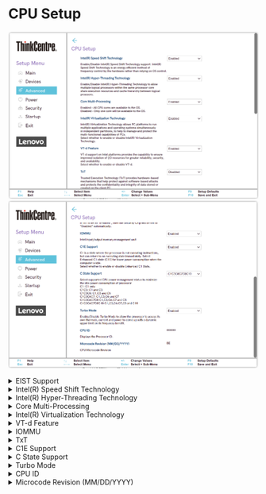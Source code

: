 # CPU Setup #

![](./img/tc_cpu_setup.png)
![](./img/tc_cpu_setup_2.png)

<details><summary>EIST Support</summary>

EIST (Enhanced Intel SpeedStep(R) Technology) dynamically adjusts processor voltage and core frequency, to decrease average power consumption and heat production.

Options:

1.  **Enabled** - Default.
2.  Disabled.

| WMI Setting name | Values | Locked by SVP |
|:---|:---|:---|
| EISTSupport | Disabled, Enabled | yes |



</details>

<details><summary>Intel(R) Speed Shift Technology</summary>

Intel(R) Speed Shift Technology is an energy efficient method of frequency
control by the hardware rather than relying on OS control.

Options:

1.  **Enabled** - Default.
2.  Disabled.

| WMI Setting name | Values | Locked by SVP |
|:---|:---|:---|
| SpeedShiftTechnology | Disabled, Enabled | yes |


</details>

<details><summary>Intel(R) Hyper-Threading Technology</summary>

Intel(R) Hyper-Threading Technology allows multiple logical processors within the same processor core to share execution resources and cache hierarchy.

Options:

1. **Enabled** - Default.
2. Disabled.

| WMI Setting name | Values | Locked by SVP |
|:---|:---|:---|
| HyperThreadingTechnology | Disabled, Enabled | yes |


</details>

<details><summary>Core Multi-Processing</summary>

Whether all CPU (multi-)cores are available to the OS, or only one core.

Options:

1.  **Enabled** - Default.
2.  Disabled.

| WMI Setting name | Values | Locked by SVP |
|:---|:---|:---|
| CoreMultiProcessing | Enabled, Disabled | yes |


</details>


<details><summary>Intel(R) Virtualization Technology</summary>

Intel(R) Virtualization Technology multiple applications and operating systems to run simultaneously in independent partitions.

Options:

1.  **Enabled** - Default.
2.  Disabled.

| WMI Setting name | Values | Locked by SVP |
|:---|:---|:---|
| VirtualizationTechnology | Disabled, Enabled | yes |


</details>



<details><summary>VT-d Feature</summary>

VT-d provides improved isolation of I/O resources for greater reliability, security, and availability.

Options:

1.  **Enabled** - Default.
2.  Disabled.

| WMI Setting name | Values | Locked by SVP |
|:---|:---|:---|
| VTdFeature | Disabled, Enabled | yes |


</details>

<details><summary>IOMMU</summary>

Intel input/output memory management unit

Options:

1.  **Enabled** - Default.
2.  Disabled.

| WMI Setting name | Values | Locked by SVP |
|:---|:---|:---|
| IOMMU | Disabled, Enabled | yes |

</details>

<details><summary>TxT</summary>

Trusted Execution Technology (TxT) provides hardware-based mechanisms to protect against software-based attacks, and protect data stored or created on the client.

Options:

1.  **Enabled** - Default.
2.  Disabled - disables TxT.

| WMI Setting name | Values | Locked by SVP |
|:---|:---|:---|
| TXTFeature | Disabled, Enabled | yes |


</details>

<details><summary>C1E Support</summary>

Enhanced C1 state (C1E) is where the processor is not executing instructions (but can return to an executing state immediately), to reduce power consumption.

Options:

1.  **Enabled** - Default.
2.  Disabled - disables C1E Support.

| WMI Setting name | Values | Locked by SVP |
|:---|:---|:---|
| C1ESupport | Disabled, Enabled | yes |


</details>

<details><summary>C State Support</summary>

Select supported CPU power management status to minimize the idle power consumption of processor.

Options:

1. C1 - C1 only
1. C1C3 - C1 and C3
1. C1C3C6 - C1,C3 and C6
1. C1C3C6C7 - C1,C3,C6 and C7
1. C1C3C6C7C8 - C1,C3,C6,C7 and C8
1. **C1C3C6C7C8C10 - C1,C3,C6,C7,C8 and C10** - Default.

| WMI Setting name | Values | Locked by SVP |
|:---|:---|:---|
| CStateSupport | C1, C1C3, C1C3C6, C1C3C6C7, C1C3C6C7C8, C1C3C6C7C8C10 | yes |


</details>

<details><summary>Turbo Mode</summary>

Turbo Mode allows the processor to assess its own thermals, current, and power, to calculate a dynamic upper limit on its frequency benefit.

Options:

1. **Enabled** - Default.
2. Disabled.

| WMI Setting name | Values | Locked by SVP |
|:---|:---|:---|
| TurboMode | Disabled, Enabled | yes |


</details>

<details><summary>CPU ID</summary>

Displays the processor ID.

<!-- NO WMI -->


</details>

<details><summary>Microcode Revision (MM/DD/YYYY)</summary>

CPU microcode revision.

<!-- NO WMI -->


</details>
